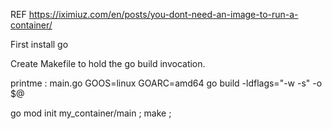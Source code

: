 REF https://iximiuz.com/en/posts/you-dont-need-an-image-to-run-a-container/

First install go

Create Makefile to hold the go build invocation.

printme : main.go
		GOOS=linux GOARC=amd64 go build -ldflags="-w -s" -o $@

go mod init my_container/main ; make ; 

